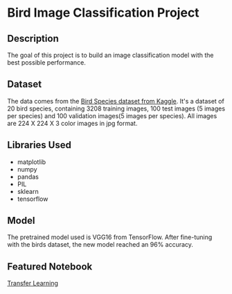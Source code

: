 # Bird Image Classification Project

## Description

The goal of this project is to build an image classification model with the best possible performance.

## Dataset

The data comes from the [Bird Species dataset from Kaggle](https://www.kaggle.com/datasets/umairshahpirzada/birds-20-species-image-classification/data). It's a dataset of 20 bird species, containing 3208 training images, 100 test images (5 images per species) and 100 validation images(5 images per species). All images are 224 X 224 X 3 color images in jpg format.

## Libraries Used

- matplotlib
- numpy
- pandas
- PIL
- sklearn
- tensorflow

## Model

The pretrained model used is VGG16 from TensorFlow. After fine-tuning with the birds dataset, the new model reached an 96% accuracy.

## Featured Notebook

[Transfer Learning](./transfer_learning.ipynb)
